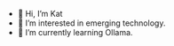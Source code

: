 - 👋 Hi, I’m Kat
- 👀 I’m interested in emerging technology.
- 🌱 I’m currently learning Ollama.

<!---
KJES4/KJES4 is a ✨ special ✨ repository because its `README.md` (this file) appears on your GitHub profile.
You can click the Preview link to take a look at your changes.
--->
